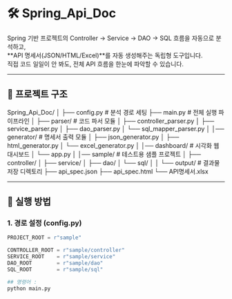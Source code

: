 # 🛠 Spring_Api_Doc

Spring 기반 프로젝트의 Controller → Service → DAO → SQL 흐름을 자동으로 분석하고,  
**API 명세서(JSON/HTML/Excel)**를 자동 생성해주는 독립형 도구입니다.  
직접 코드 일일이 안 봐도, 전체 API 흐름을 한눈에 파악할 수 있습니다.  

---

## 📁 프로젝트 구조
Spring_Api_Doc/ 
│ 
├── config.py # 분석 경로 세팅 
├── main.py # 전체 실행 파이프라인 
│ 
├── parser/ # 코드 파서 모듈 
│ ├── controller_parser.py 
│ ├── service_parser.py 
│ ├── dao_parser.py 
│ └── sql_mapper_parser.py 
│ 
│── generator/ # 명세서 출력 모듈 
│ ├── json_generator.py 
│ ├── html_generator.py 
│ └── excel_generator.py 
│ 
│── dashboard/ # 시각화 웹 대시보드 
│ └── app.py 
│ 
│── sample/ # 테스트용 샘플 프로젝트 
│ ├── controller/ 
│ ├── service/ 
│ ├── dao/ 
│ └── sql/ 
│ 
│ └── output/ # 결과물 저장 디렉토리 
├── api_spec.json 
├── api_spec.html 
└── API명세서.xlsx

---


## 🚀 실행 방법

### 1. 경로 설정 (config.py)

```python
PROJECT_ROOT = r"sample"

CONTROLLER_ROOT = r"sample/controller"
SERVICE_ROOT    = r"sample/service"
DAO_ROOT        = r"sample/dao"
SQL_ROOT        = r"sample/sql"

## 명령어 : 
python main.py
